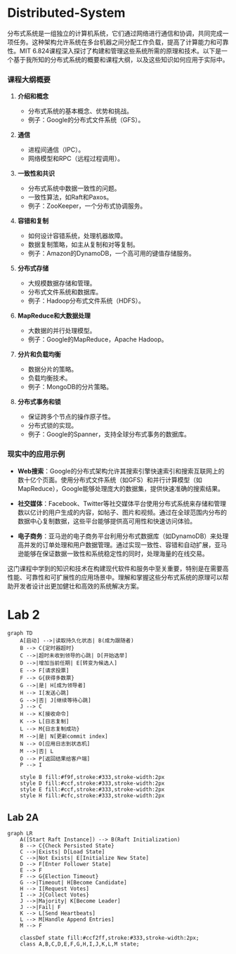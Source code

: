 # Distributed-System

分布式系统是一组独立的计算机系统，它们通过网络进行通信和协调，共同完成一项任务。这种架构允许系统在多台机器之间分配工作负载，提高了计算能力和可靠性。MIT 6.824课程深入探讨了构建和管理这些系统所需的原理和技术。以下是一个基于我所知的分布式系统的概要和课程大纲，以及这些知识如何应用于实际中。

### 课程大纲概要

1. **介绍和概念**
   - 分布式系统的基本概念、优势和挑战。
   - 例子：Google的分布式文件系统（GFS）。

2. **通信**
   - 进程间通信（IPC）。
   - 网络模型和RPC（远程过程调用）。

3. **一致性和共识**
   - 分布式系统中数据一致性的问题。
   - 一致性算法，如Raft和Paxos。
   - 例子：ZooKeeper，一个分布式协调服务。

4. **容错和复制**
   - 如何设计容错系统，处理机器故障。
   - 数据复制策略，如主从复制和对等复制。
   - 例子：Amazon的DynamoDB，一个高可用的键值存储服务。

5. **分布式存储**
   - 大规模数据存储和管理。
   - 分布式文件系统和数据库。
   - 例子：Hadoop分布式文件系统（HDFS）。

6. **MapReduce和大数据处理**
   - 大数据的并行处理模型。
   - 例子：Google的MapReduce，Apache Hadoop。

7. **分片和负载均衡**
   - 数据分片的策略。
   - 负载均衡技术。
   - 例子：MongoDB的分片策略。

8. **分布式事务和锁**
   - 保证跨多个节点的操作原子性。
   - 分布式锁的实现。
   - 例子：Google的Spanner，支持全球分布式事务的数据库。

### 现实中的应用示例

- **Web搜索**：Google的分布式架构允许其搜索引擎快速索引和搜索互联网上的数十亿个页面。使用分布式文件系统（如GFS）和并行计算模型（如MapReduce），Google能够处理庞大的数据集，提供快速准确的搜索结果。

- **社交媒体**：Facebook、Twitter等社交媒体平台使用分布式系统来存储和管理数以亿计的用户生成的内容，如帖子、图片和视频。通过在全球范围内分布的数据中心复制数据，这些平台能够提供高可用性和快速访问体验。

- **电子商务**：亚马逊的电子商务平台利用分布式数据库（如DynamoDB）来处理高并发的订单处理和用户数据管理。通过实现一致性、容错和自动扩展，亚马逊能够在保证数据一致性和系统稳定性的同时，处理海量的在线交易。

这门课程中学到的知识和技术在构建现代软件和服务中至关重要，特别是在需要高性能、可靠性和可扩展性的应用场景中。理解和掌握这些分布式系统的原理可以帮助开发者设计出更加健壮和高效的系统解决方案。

# Lab 2

```mermaid
graph TD
    A[启动] -->|读取持久化状态| B(成为跟随者)
    B --> C{定时器超时}
    C -->|超时未收到领导的心跳| D[开始选举]
    D -->|增加当前任期| E[转变为候选人]
    E --> F[请求投票]
    F --> G{获得多数票}
    G -->|是| H[成为领导者]
    H --> I[发送心跳]
    G -->|否| J[继续等待心跳]
    J --> C
    H --> K[接收命令]
    K --> L[日志复制]
    L --> M{日志复制成功}
    M -->|是| N[更新commit index]
    N --> O[应用日志到状态机]
    M -->|否| L
    O --> P[返回结果给客户端]
    P --> I

    style B fill:#f9f,stroke:#333,stroke-width:2px
    style D fill:#ccf,stroke:#333,stroke-width:2px
    style E fill:#ccf,stroke:#333,stroke-width:2px
    style H fill:#cfc,stroke:#333,stroke-width:2px
```

## Lab 2A

```mermaid
graph LR
    A([Start Raft Instance]) --> B(Raft Initialization)
    B --> C{Check Persisted State}
    C -->|Exists| D[Load State]
    C -->|Not Exists| E[Initialize New State]
    D --> F[Enter Follower State]
    E --> F
    F --> G{Election Timeout}
    G -->|Timeout| H[Become Candidate]
    H --> I[Request Votes]
    I --> J{Collect Votes}
    J -->|Majority| K[Become Leader]
    J -->|Fail| F
    K --> L[Send Heartbeats]
    L --> M[Handle Append Entries]
    M --> F
    
    classDef state fill:#ccf2ff,stroke:#333,stroke-width:2px;
    class A,B,C,D,E,F,G,H,I,J,K,L,M state;
```
